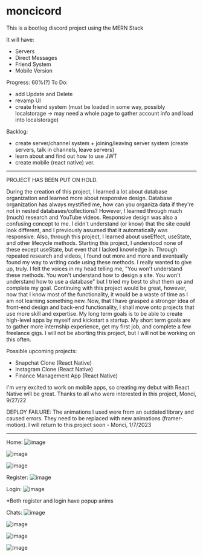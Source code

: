 # moncicord

This is a bootleg discord project using the MERN Stack

It will have:
- Servers
- Direct Messages
- Friend System
- Mobile Version

Progress: 60%(?)
To Do:
- add Update and Delete
- revamp UI
- create friend system (must be loaded in some way, possibly localstorage -> may need a whole page to gather account info and load into localstorage)

Backlog:
- create server/channel system + joining/leaving server system (create servers, talk in channels, leave servers)
- learn about and find out how to use JWT
- create mobile (react native) ver.

-----------------------------------------------------------------------------------------------------------------------------------------------------------------------
PROJECT HAS BEEN PUT ON HOLD.

During the creation of this project, I learned a lot about database organization and learned more about responsive design.  Database organization has always mystified me, how can you organiza data if they're not in nested databases/collections?  However, I learned through much (much) research and YouTube videos.  Responsive design was also a confusing concept to me.  I didn't understand (or know) that the site could look different, and I previously assumed that it automatically was responsive.  Also, through this project, I learned about useEffect, useState, and other lifecycle methods.  Starting this project, I understood none of these except useState, but even that I lacked knowledge in.  Through repeated research and videos, I found out more and more and eventually found my way to writing code using these methods.  I really wanted to give up, truly.  I felt the voices in my head telling me, "You won't understand these methods.  You won't understand how to design a site.  You won't understand how to use a database" but I tried my best to shut them up and complete my goal. Continuing with this project would be great, however, now that I know most of the functionality, it would be a waste of time as I am not learning something new.  Now, that I have grasped a stronger idea of front-end design and back-end functionality, I shall move onto projects that use more skill and expertise.  My long term goals is to be able to create high-level apps by myself and kickstart a startup.  My short term goals are to gather more internship experience, get my first job, and complete a few freelance gigs. I will not be aborting this project, but I will not be working on this often.

Possible upcoming projects:
- Snapchat Clone (React Native)
- Instagram Clone (React Native)
- Finance Management App (React Native)

I'm very excited to work on mobile apps, so creating my debut with React Native will be great.
Thanks to all who were interested in this project,
Monci, 9/27/22

DEPLOY FAILURE:
The animations I used were from an outdated library and caused errors. They need to be replaced with new animations (framer-motion). I will return to this project soon - Monci, 1/7/2023

-----------------------------------------------------------------------------------------------------------------------------------------------------------------------


Home:
![image](https://user-images.githubusercontent.com/44330082/204078629-d3523b35-693a-47c2-8017-22063882643b.png)

![image](https://user-images.githubusercontent.com/44330082/204078642-99187068-1644-4951-b275-0964942966f6.png)

![image](https://user-images.githubusercontent.com/44330082/204078652-855e7ed0-7993-47de-936e-c5965ecc87de.png)



Register:
![image](https://user-images.githubusercontent.com/44330082/204078679-00c3fe85-0112-4590-93c5-4d07ab5680a2.png)

Login:
![image](https://user-images.githubusercontent.com/44330082/204078687-5d8f13b0-6b09-4e6b-b298-bb4001130ac7.png)

*Both register and login have popup anims

Chats:
![image](https://user-images.githubusercontent.com/44330082/204123660-8048ea61-46fe-417a-8043-33b1dccfc462.png)

![image](https://user-images.githubusercontent.com/44330082/204123669-2758d451-b716-439a-be29-6cc66d5f71e3.png)

![image](https://user-images.githubusercontent.com/44330082/204123785-2da36d23-b8ed-47f1-910a-b4d57345f627.png)

![image](https://user-images.githubusercontent.com/44330082/204123797-83dc8658-d035-421a-bbe3-173091314c83.png)


